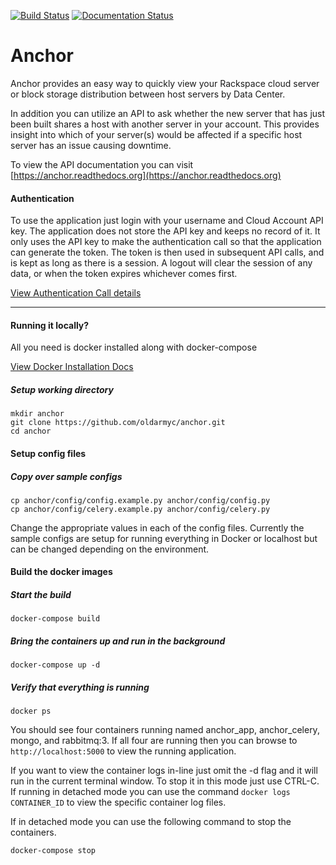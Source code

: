 [![Build Status](https://travis-ci.org/oldarmyc/anchor.svg?branch=master)](https://travis-ci.org/oldarmyc/anchor)
[![Documentation Status](https://readthedocs.org/projects/anchor/badge/?version=latest)](http://anchor.readthedocs.org/?badge=latest)

Anchor
========

Anchor provides an easy way to quickly view your Rackspace cloud server or block storage distribution between host servers by Data Center.

In addition you can utilize an API to ask whether the new server that has just been built shares a host with another server in your account. This provides insight into which of your server(s) would be affected if a specific host server has an issue causing downtime.

To view the API documentation you can visit [https://anchor.readthedocs.org](https://anchor.readthedocs.org)

#### Authentication

To use the application just login with your username and Cloud Account API key. The application does not store the API key and keeps no record of it. It only uses the API key to make the authentication call so that the application can generate the token. The token is then used in subsequent API calls, and is kept as long as there is a session. A logout will clear the session of any data, or when the token expires whichever comes first.

[View Authentication Call details](https://developer.rackspace.com/docs/cloud-identity/v2/developer-guide/#authenticate-as-user-with-password-or-api-key)

___

#### Running it locally?
All you need is docker installed along with docker-compose

[View Docker Installation Docs](https://docs.docker.com/engine/installation/ 'Install Docker')

##### Setup working directory
```
mkdir anchor
git clone https://github.com/oldarmyc/anchor.git
cd anchor
```

#### Setup config files

##### Copy over sample configs
````
cp anchor/config/config.example.py anchor/config/config.py
cp anchor/config/celery.example.py anchor/config/celery.py
````

Change the appropriate values in each of the config files. Currently the sample configs are setup for running everything in Docker or localhost but can be changed depending on the environment.

#### Build the docker images

##### Start the build
```
docker-compose build
```

##### Bring the containers up and run in the background
```
docker-compose up -d
```

##### Verify that everything is running
```
docker ps
```

You should see four containers running named anchor_app, anchor_celery, mongo, and rabbitmq:3. If all four are running then you can browse to `http://localhost:5000` to view the running application.

If you want to view the container logs in-line just omit the -d flag and it will run in the current terminal window. To stop it in this mode just use CTRL-C. If running in detached mode you can use the command `docker logs CONTAINER_ID` to view the specific container log files.

If in detached mode you can use the following command to stop the containers.
```
docker-compose stop
```

